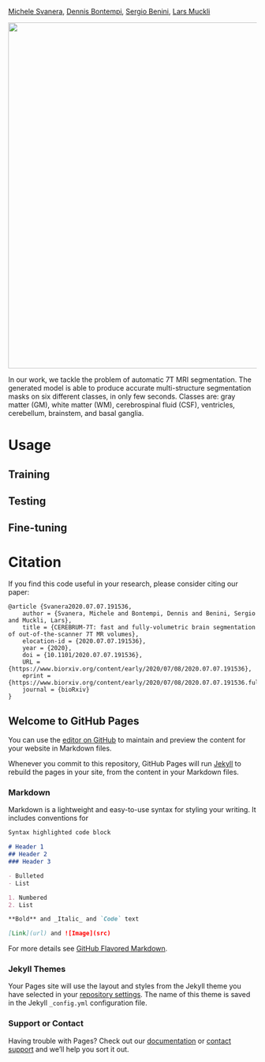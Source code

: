 [Michele Svanera](https://www.michelesvanera.org/), 
[Dennis Bontempi](https://github.com/denbonte), 
[Sergio Benini](http://sergio-benini.unibs.it/), 
[Lars Muckli](http://muckli.psy.gla.ac.uk/)

<p align="center">
<img src="https://github.com/rockNroll87q/cerebrum7t/blob/master/graphical_abstract.png" width="700" />  
</p>

In our work, we tackle the problem of automatic 7T MRI segmentation. 
The generated model is able to produce accurate multi-structure segmentation masks on six different classes, in only few seconds.
Classes are: gray matter (GM), white matter (WM), cerebrospinal fluid (CSF), ventricles, cerebellum, brainstem, and basal ganglia.


# Usage

## Training


## Testing


## Fine-tuning



# Citation

If you find this code useful in your research, please consider citing our paper:

```
@article {Svanera2020.07.07.191536,
	author = {Svanera, Michele and Bontempi, Dennis and Benini, Sergio and Muckli, Lars},
	title = {CEREBRUM-7T: fast and fully-volumetric brain segmentation of out-of-the-scanner 7T MR volumes},
	elocation-id = {2020.07.07.191536},
	year = {2020},
	doi = {10.1101/2020.07.07.191536},
	URL = {https://www.biorxiv.org/content/early/2020/07/08/2020.07.07.191536},
	eprint = {https://www.biorxiv.org/content/early/2020/07/08/2020.07.07.191536.full.pdf},
	journal = {bioRxiv}
}
```






## Welcome to GitHub Pages

You can use the [editor on GitHub](https://github.com/rockNroll87q/cerebrum7t/edit/gh-pages/index.md) to maintain and preview the content for your website in Markdown files.

Whenever you commit to this repository, GitHub Pages will run [Jekyll](https://jekyllrb.com/) to rebuild the pages in your site, from the content in your Markdown files.

### Markdown

Markdown is a lightweight and easy-to-use syntax for styling your writing. It includes conventions for

```markdown
Syntax highlighted code block

# Header 1
## Header 2
### Header 3

- Bulleted
- List

1. Numbered
2. List

**Bold** and _Italic_ and `Code` text

[Link](url) and ![Image](src)
```

For more details see [GitHub Flavored Markdown](https://guides.github.com/features/mastering-markdown/).

### Jekyll Themes

Your Pages site will use the layout and styles from the Jekyll theme you have selected in your [repository settings](https://github.com/rockNroll87q/cerebrum7t/settings). The name of this theme is saved in the Jekyll `_config.yml` configuration file.

### Support or Contact

Having trouble with Pages? Check out our [documentation](https://docs.github.com/categories/github-pages-basics/) or [contact support](https://github.com/contact) and we’ll help you sort it out.
